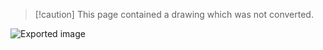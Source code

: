 > [!caution] This page contained a drawing which was not converted.   

![Exported image](Notes/!%20Images/!%20Pre%20Grad/Assignment%202.md/Exported%20image%2020240206212130-0.png)